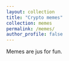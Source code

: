 ```yaml
---
layout: collection
title: "Crypto memes"
collection: memes
permalink: /memes/
author_profile: false
---
```


Memes are jus for fun.